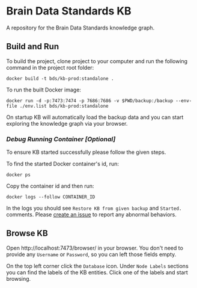 # Brain Data Standards KB
A repository for the Brain Data Standards knowledge graph.

## Build and Run
To build the project, clone project to your computer and run the following command in the project root folder:
```
docker build -t bds/kb-prod:standalone .
```

To run the built Docker image:
```
docker run -d -p:7473:7474 -p 7686:7686 -v $PWD/backup:/backup --env-file ./env.list bds/kb-prod:standalone
```

On startup KB will automatically load the backup data and you can start exploring the knowledge graph via your browser.

### _Debug Running Container [Optional]_
To ensure KB started successfully please follow the given steps.

To find the started Docker container's id, run:
```
docker ps
```

Copy the container id and then run:
```
docker logs --follow CONTAINER_ID
```

In the logs you should see `Restore KB from given backup` and `Started.` comments. Please [create an issue](https://github.com/hkir-dev/brain_data_standards_kb/issues/new) to report any abnormal behaviors.

## Browse KB
Open http://localhost:7473/browser/ in your browser. You don't need to provide any `Username` or `Password`, so you can left those fields empty.

On the top left corner click the `Database` icon. Under `Node Labels` sections you can find the labels of the KB entities. Click one of the labels and start browsing.
